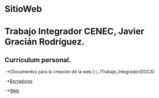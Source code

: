 # SitioWeb
# Trabajo Integrador CENEC, Javier Gracián Rodríguez.
 
 
## Currículum personal.


··*[Documentos para la creación de la web.] (../Trabajo_Integrador/DOCS)


··*[Borradores](../Trabajo_Integrador/Borradores)


··*[Web](../Trabajo_Integrador/Web)
